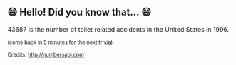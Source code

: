 ## :smile: Hello! Did you know that... :smile:
43687 is the number of toilet related accidents in the United States in 1996.

<sup>(come back in 5 minutes for the next trivia)</sup>


<sup>Credits: http://numbersapi.com</sup>
